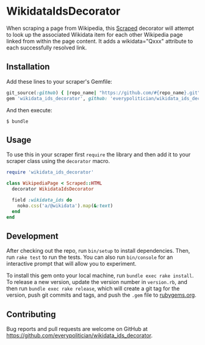 # WikidataIdsDecorator

When scraping a page from Wikipedia, this [Scraped](https://github.com/everypolitician/scraped) decorator will attempt to look up the associated Wikidata item for each other Wikipedia page linked from within the page content. It adds a wikidata="Qxxx" attribute to each successfully resolved link.

## Installation

Add these lines to your scraper's Gemfile:

```ruby
git_source(:github) { |repo_name| "https://github.com/#{repo_name}.git" }
gem 'wikidata_ids_decorator', github: 'everypolitician/wikidata_ids_decorator'
```

And then execute:

    $ bundle

## Usage

To use this in your scraper first `require` the library and then add it to your scraper class using the `decorator` macro.

``` ruby
require 'wikidata_ids_decorator'

class WikipediaPage < Scraped::HTML
  decorator WikidataIdsDecorator

  field :wikidata_ids do
    noko.css('a/@wikidata').map(&:text)
  end
end
```

## Development

After checking out the repo, run `bin/setup` to install dependencies. Then, run `rake test` to run the tests. You can also run `bin/console` for an interactive prompt that will allow you to experiment.

To install this gem onto your local machine, run `bundle exec rake install`. To release a new version, update the version number in `version.rb`, and then run `bundle exec rake release`, which will create a git tag for the version, push git commits and tags, and push the `.gem` file to [rubygems.org](https://rubygems.org).

## Contributing

Bug reports and pull requests are welcome on GitHub at https://github.com/everypolitician/wikidata_ids_decorator.
